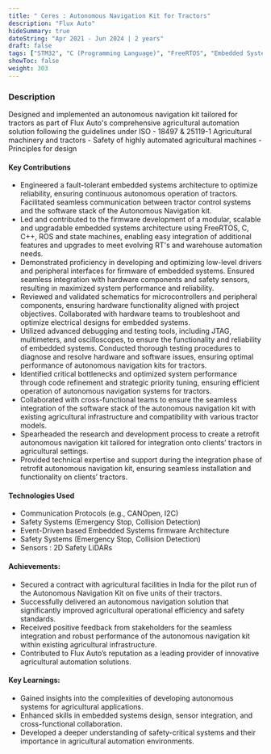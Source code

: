 ```yaml
---
title: " Ceres : Autonomous Navigation Kit for Tractors"
description: "Flux Auto"
hideSummary: true
dateString: "Apr 2021 - Jun 2024 | 2 years"
draft: false
tags: ["STM32", "C (Programming Language)", "FreeRTOS", "Embedded Systems", "Communication Protocols", "CANOpen", "I2C", "GPIO", "USB", "UART", "ADC", "CI/CD", "Reverse Engineering", "Case Study"]
showToc: false
weight: 303
--- 
```


### Description
Designed and implemented an autonomous navigation kit tailored for tractors as part of Flux Auto's comprehensive agricultural automation solution following the guidelines under ISO - 18497 & 25119-1 Agricultural machinery and tractors - Safety of highly automated agricultural machines - Principles for design


#### Key Contributions
* Engineered a fault-tolerant embedded systems architecture to optimize reliability, ensuring continuous autonomous operation of tractors. Facilitated seamless communication between tractor control systems and the software stack of the Autonomous Navigation kit.
* Led and contributed to the firmware development of a modular, scalable and upgradable embedded systems architecture using FreeRTOS, C, C++, ROS and state machines, enabling easy integration of additional features and upgrades to meet evolving RT's and warehouse automation needs.
* Demonstrated proficiency in developing and optimizing low-level drivers and peripheral interfaces for firmware of embedded systems. Ensured seamless integration with hardware components and safety sensors, resulting in maximized system performance and reliability.
* Reviewed and validated schematics for microcontrollers and peripheral components, ensuring hardware functionality aligned with project objectives. Collaborated with hardware teams to troubleshoot and optimize electrical designs for embedded systems.
* Utilized advanced debugging and testing tools, including JTAG, multimeters, and oscilloscopes, to ensure the functionality and reliability of embedded systems. Conducted thorough testing procedures to diagnose and resolve hardware and software issues, ensuring optimal performance of autonomous navigation kits for tractors.
* Identified critical bottlenecks and optimized system performance through code refinement and strategic priority tuning, ensuring efficient operation of autonomous navigation systems for tractors.
* Collaborated with cross-functional teams to ensure the seamless integration of the software stack of the autonomous navigation kit with existing agricultural infrastructure and compatibility with various tractor models.
* Spearheaded the research and development process to create a retrofit autonomous navigation kit tailored for integration onto clients’ tractors in agricultural settings.
* Provided technical expertise and support during the integration phase of retrofit autonomous navigation kit, ensuring seamless installation and functionality on clients’ tractors.



#### Technologies Used
* Communication Protocols (e.g., CANOpen, I2C)
* Safety Systems (Emergency Stop, Collision Detection)
* Event-Driven based Embedded Systems firmware Architecture
* Safety Systems (Emergency Stop, Collision Detection)
* Sensors : 2D Safety LiDARs


#### Achievements:
* Secured a contract with agricultural facilities in India for the pilot run of the Autonomous Navigation Kit on five units of their tractors.
* Successfully delivered an autonomous navigation solution that significantly improved agricultural operational efficiency and safety standards.
* Received positive feedback from stakeholders for the seamless integration and robust performance of the autonomous navigation kit within existing agricultural infrastructure.
* Contributed to Flux Auto’s reputation as a leading provider of innovative agricultural automation solutions.


#### Key Learnings:
* Gained insights into the complexities of developing autonomous systems for agricultural applications.
* Enhanced skills in embedded systems design, sensor integration, and cross-functional collaboration.
* Developed a deeper understanding of safety-critical systems and their importance in agricultural automation environments.
